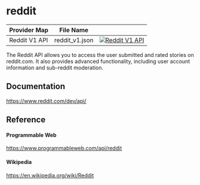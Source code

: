 # reddit

| Provider Map  | File Name      |                                                                                                                                                                                                                                 |
|---------------|----------------|---------------------------------------------------------------------------------------------------------------------------------------------------------------------------------------------------------------------------------|
| Reddit V1 API | reddit_v1.json | [![Reddit V1 API](https://d233zlhvpze22y.cloudfront.net/github/bitscoopaddbuttonxsmall.png)](https://bitscoop.com/maps/create?source=https://raw.githubusercontent.com/bitscooplabs/provider-maps/master/reddit/reddit_v1.json) |

The Reddit API allows you to access the user submitted and rated stories on reddit.com. It also provides advanced functionality, including user account information and sub-reddit moderation.

## Documentation
https://www.reddit.com/dev/api/

## Reference

#### Programmable Web
https://www.programmableweb.com/api/reddit

#### Wikipedia
https://en.wikipedia.org/wiki/Reddit
